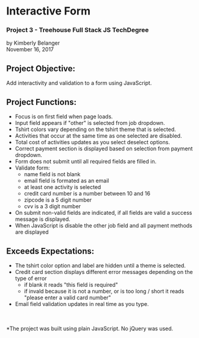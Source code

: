 # Interactive Form
### Project 3 - Treehouse Full Stack JS TechDegree
by Kimberly Belanger<br/>
November 16, 2017


## Project Objective:
Add interactivity and validation to a form using JavaScript. 

## Project Functions:
- Focus is on first field when page loads.
- Input field appears if "other" is selected from job dropdown.
- Tshirt colors vary depending on the tshirt theme that is selected.
- Activities that occur at the same time as one selected are disabled.
- Total cost of activities updates as you select deselect options.
- Correct payment section is displayed based on selection from payment dropdown.
- Form does not submit until all required fields are filled in.
- Validate form:
    - name field is not blank
    - email field is formated as an email
    - at least one activity is selected
    - credit card number is a number between 10 and 16
    - zipcode is a 5 digit number
    - cvv is a 3 digit number
- On submit non-valid fields are indicated, if all fields are valid a success message is displayed.
- When JavaScript is disable the other job field and all payment methods are displayed

## Exceeds Expectations:
- The tshirt color option and label are hidden until a theme is selected.
- Credit card section displays different error messages depending on the type of error
    - if blank it reads "this field is required"
    - if invald because it is not a number, or is too long / short it reads "please enter a valid card number"
- Email field validation updates in real time as you type.

<br/>
<br/>
*The project was built using plain JavaScript. No jQuery was used.